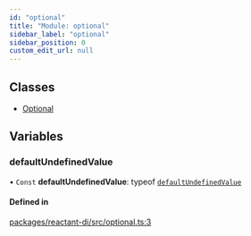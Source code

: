 ```yaml
---
id: "optional"
title: "Module: optional"
sidebar_label: "optional"
sidebar_position: 0
custom_edit_url: null
---
```


## Classes

- [Optional](../classes/optional.Optional.md)

## Variables

### defaultUndefinedValue

• `Const` **defaultUndefinedValue**: typeof [`defaultUndefinedValue`](optional.md#defaultundefinedvalue)

#### Defined in

[packages/reactant-di/src/optional.ts:3](https://github.com/unadlib/reactant/blob/30b550e1/packages/reactant-di/src/optional.ts#L3)
